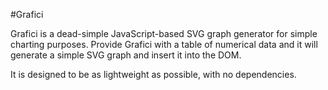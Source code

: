 #Grafici

Grafici is a dead-simple JavaScript-based SVG graph generator for simple charting purposes. Provide Grafici with a table of numerical data and it will generate a simple SVG graph and insert it into the DOM. 

It is designed to be as lightweight as possible, with no dependencies.